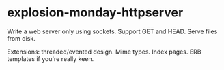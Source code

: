# explosion-monday-httpserver

Write a web server only using sockets. Support GET and HEAD. Serve files from disk.


Extensions: threaded/evented design. Mime types. Index pages. ERB templates if you're really keen.
